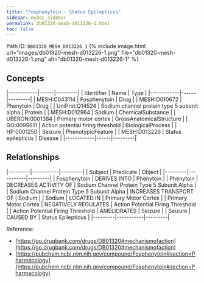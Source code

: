 ```yaml
---
title: "Fosphenytoin - Status Epilepticus"
sidebar: mydoc_sidebar
permalink: db01320-mesh-d013226-1.html
toc: false 
---
```



Path ID: `DB01320_MESH_D013226_1`
{% include image.html url="images/db01320-mesh-d013226-1.png" file="db01320-mesh-d013226-1.png" alt="db01320-mesh-d013226-1" %}

## Concepts

|------------|------|---------|
| Identifier | Name | Type    |
|------------|------|---------|
| MESH:C043114 | Fosphenytoin | Drug |
| MESH:D010672 | Phenytoin | Drug |
| UniProt:Q14524 | Sodium channel protein type 5 subunit alpha | Protein |
| MESH:D012964 | Sodium | ChemicalSubstance |
| UBERON:0001384 | Primary motor cortex | GrossAnatomicalStructure |
| GO:0099611 | Action potential firing threshold | BiologicalProcess |
| HP:0001250 | Seizure | PhenotypicFeature |
| MESH:D013226 | Status epilepticus | Disease |
|------------|------|---------|

## Relationships

|---------|-----------|---------|
| Subject | Predicate | Object  |
|---------|-----------|---------|
| Fosphenytoin | DERIVES INTO | Phenytoin |
| Phenytoin | DECREASES ACTIVITY OF | Sodium Channel Protein Type 5 Subunit Alpha |
| Sodium Channel Protein Type 5 Subunit Alpha | INCREASES TRANSPORT OF | Sodium |
| Sodium | LOCATED IN | Primary Motor Cortex |
| Primary Motor Cortex | NEGATIVELY REGULATES | Action Potential Firing Threshold |
| Action Potential Firing Threshold | AMELIORATES | Seizure |
| Seizure | CAUSED BY | Status Epilepticus |
|---------|-----------|---------|

Reference: 
  - [https://go.drugbank.com/drugs/DB01320#mechanismofaction](https://go.drugbank.com/drugs/DB01320#mechanismofaction)
  - [https://pubchem.ncbi.nlm.nih.gov/compound/Fosphenytoin#section=Pharmacology](https://pubchem.ncbi.nlm.nih.gov/compound/Fosphenytoin#section=Pharmacology)
